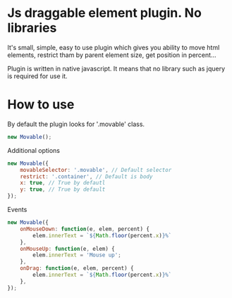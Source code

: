 # Js draggable element plugin. No libraries
It's small, simple, easy to use plugin which gives you ability to move html elements, restrict tham by parent element size, get position in percent...

Plugin is written in native javascript. It means that no library such as jquery is required for use it.

# How to use
By default the plugin looks for '.movable' class.
```javascript
new Movable();
```
Additional options
```javascript
new Movable({
    movableSelector: '.movable', // Default selector
    restrict: '.container', // Default is body
    x: true, // True by defautl
    y: true, // True by default
});
```
Events 
```javascript
new Movable({
    onMouseDown: function(e, elem, percent) {
        elem.innerText = `${Math.floor(percent.x)}%`
    },
    onMouseUp: function(e, elem) {
        elem.innerText = 'Mouse up';
    },
    onDrag: function(e, elem, percent) {
        elem.innerText = `${Math.floor(percent.x)}%`
    },
});
```